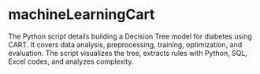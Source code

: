 # machineLearningCart
The Python script details building a Decision Tree model for diabetes using CART. It covers data analysis, preprocessing, training, optimization, and evaluation. The script visualizes the tree, extracts rules with Python, SQL, Excel codes, and analyzes complexity.
